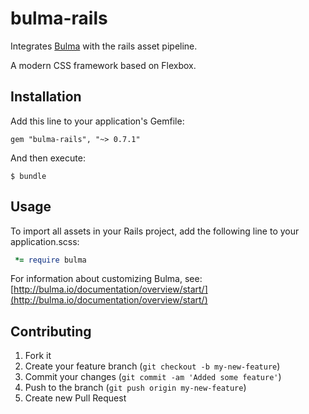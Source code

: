 # bulma-rails

Integrates [Bulma](http://bulma.io/) with the rails asset pipeline.

A modern CSS framework based on Flexbox.

## Installation

Add this line to your application's Gemfile:

    gem "bulma-rails", "~> 0.7.1"

And then execute:

    $ bundle

## Usage

To import all assets in your Rails project, add the following line to your application.scss:
``` ruby
 *= require bulma
```

For information about customizing Bulma,
see: [http://bulma.io/documentation/overview/start/](http://bulma.io/documentation/overview/start/)

## Contributing

1. Fork it
2. Create your feature branch (`git checkout -b my-new-feature`)
3. Commit your changes (`git commit -am 'Added some feature'`)
4. Push to the branch (`git push origin my-new-feature`)
5. Create new Pull Request
